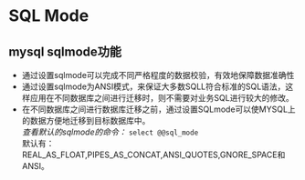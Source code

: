 # SQL Mode
## mysql sqlmode功能
* 通过设置sqlmode可以完成不同严格程度的数据校验，有效地保障数据准确性  
* 通过设置sqlmode为ANSI模式，来保证大多数SQLL符合标准的SQL语法，这样应用在不同数据库之间进行迁移时，则不需要对业务SQL进行较大的修改。  
* 在不同数据库之间进行数据库迁移之前，通过设置SQLmode可以使MYSQL上的数据方便地迁移到目标数据库中。  
*查看默认的sqlmode的命令：*
`
select @@sql_mode
`  
默认有：REAL_AS_FLOAT,PIPES_AS_CONCAT,ANSI_QUOTES,GNORE_SPACE和ANSI。
